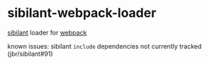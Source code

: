 # sibilant-webpack-loader

[sibilant](https://github.com/jbr/sibilant) loader for [webpack](https://github.com/webpack/webpack)

known issues: sibilant `include` dependencies not currently tracked (jbr/sibilant#91)
